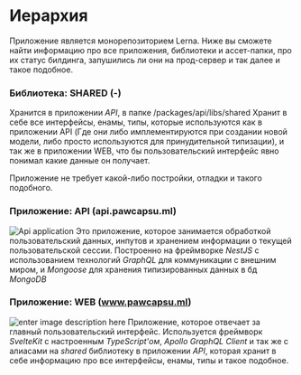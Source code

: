 # Иерархия
Приложение является монорепозиторием Lerna. Ниже вы сможете найти информацию про все приложения, библиотеки и ассет-папки, про их статус билдинга, запушились ли они на прод-сервер и так далее и такое подобное.

### Библиотека: SHARED (-)
Хранится в приложении *API*, в папке /packages/api/libs/shared
Хранит в себе все интерфейсы, енамы, типы, которые используются как в приложении API (Где они либо имплементируются при создании новой модели, либо просто используются для принудительной типизации), и так же в приложении WEB, что бы пользовательский интерфейс явно понимал какие данные он получает.

Приложение не требует какой-либо постройки, отладки и такого подобного.

### Приложение: API (api.pawcapsu.ml)
![Api application](https://app.buddy.works/dingolediego/pawcapsu/pipelines/pipeline/342569/badge.svg?token=4205cc930f76a88900a6e247e6bd80e546fdc617a0f2c3541abf792d82436e77)
Это приложение, которое занимается обработкой пользовательский данных, инпутов и хранением информации о текущей пользовательской сессии. Построенно на фреймворке *NestJS* с использованием технологий *GraphQL* для коммуникации с внешним миром, и *Mongoose* для хранения типизированных данных в бд *MongoDB*

### Приложение: WEB (www.pawcapsu.ml)
![enter image description here](https://app.buddy.works/dingolediego/pawcapsu/pipelines/pipeline/342269/badge.svg?token=4205cc930f76a88900a6e247e6bd80e546fdc617a0f2c3541abf792d82436e77)
Приложение, которое отвечает за главный пользовательский интерфейс. Используется фреймворк *SvelteKit* с настроенным *TypeScript'ом*, *Apollo GraphQL Client* и так же с алиасами на *shared* библиотеку в приложении *API*, которая хранит в себе информацию про все интерфейсы, енамы, типы и такое подобное.